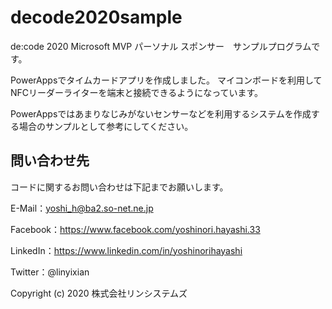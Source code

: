 # decode2020sample

de:code 2020 Microsoft MVP パーソナル スポンサー　サンプルプログラムです。

PowerAppsでタイムカードアプリを作成しました。
マイコンボードを利用してNFCリーダーライターを端末と接続できるようになっています。

PowerAppsではあまりなじみがないセンサーなどを利用するシステムを作成する場合のサンプルとして参考にしてください。

## 問い合わせ先

コードに関するお問い合わせは下記までお願いします。

E-Mail：yoshi_h@ba2.so-net.ne.jp

Facebook：https://www.facebook.com/yoshinori.hayashi.33

LinkedIn：https://www.linkedin.com/in/yoshinorihayashi

Twitter：@linyixian

Copyright (c) 2020 株式会社リンシステムズ
